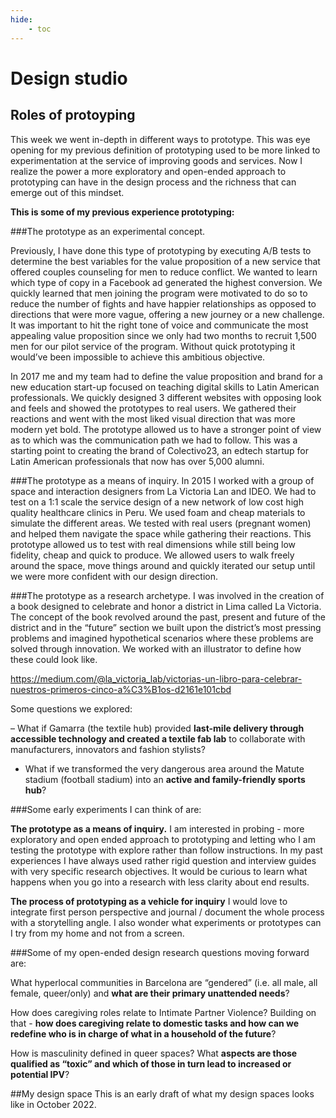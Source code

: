 ```yaml
---
hide:
    - toc
---
```


# Design studio

## Roles of protoyping

This week we went in-depth in different ways to prototype. This was eye opening for my previous definition of prototyping used to be more linked to experimentation at the service of improving goods and services. Now I realize the power a more exploratory and open-ended approach to prototyping can have in the design process and the richness that can emerge out of this mindset.

**This is some of my previous experience prototyping:**

###The prototype as an experimental concept.

Previously, I have done this type of prototyping by executing A/B tests to determine the best variables for the value proposition of a new service that offered couples counseling for men to reduce conflict. We wanted to learn which type of copy in a Facebook ad generated the highest conversion. We quickly learned that men joining the program were motivated to do so to reduce the number of fights and have happier relationships as opposed to directions that were more vague, offering a new journey or a new challenge. It was important to hit the right tone of voice and communicate the most appealing value proposition since we only had two months to recruit 1,500 men for our pilot service of the program. Without quick prototyping it would’ve been impossible to achieve this ambitious objective.

In 2017 me and my team had to define the value proposition and brand for a new education start-up focused on teaching digital skills to Latin American professionals. We quickly designed 3 different websites with opposing look and feels and showed the prototypes to real users. We gathered their reactions and went with the most liked visual direction that was more modern yet bold. The prototype allowed us to have a stronger point of view as to which was the communication path we had to follow. This was a starting point to creating the brand of Colectivo23, an edtech startup for Latin American professionals that now has over 5,000 alumni.

###The prototype as a means of inquiry.
In 2015  I worked with a group of space and interaction designers from La Victoria Lan and IDEO. We had to test on a 1:1 scale the service design of a new network of low cost high quality healthcare clinics in Peru. We used foam and cheap materials to simulate the different areas. We tested with real users (pregnant women) and helped them navigate the space while gathering their reactions. This prototype allowed us to test with real dimensions while still being low fidelity, cheap and quick to produce. We allowed users to walk freely around the space, move things around and quickly iterated our setup until we were more confident with our design direction.

###The prototype as a research archetype.
I was involved in the creation of a book designed to celebrate and honor a district in Lima called La Victoria. The concept of the book revolved around the past, present and future of the district and in the “future” section we built upon the district’s most pressing problems and imagined hypothetical scenarios where these problems are solved through innovation. We worked with an illustrator to define how these could look like.

https://medium.com/@la_victoria_lab/victorias-un-libro-para-celebrar-nuestros-primeros-cinco-a%C3%B1os-d2161e101cbd

Some questions we explored:

– What if Gamarra (the textile hub) provided **last-mile delivery through accessible technology and created a textile fab lab** to collaborate with manufacturers, innovators and fashion stylists?

- What if we transformed the very dangerous area around the Matute stadium (football stadium) into an **active and family-friendly sports hub**?  


###Some early experiments I can think of are:

**The prototype as a means of inquiry.**
I am interested in probing - more exploratory and open ended approach to prototyping and letting who I am testing the prototype with explore rather than follow instructions. In my past experiences I have always used rather rigid question and interview guides with very specific research objectives. It would be curious to learn what happens when you go into a research with less clarity about end results.

**The process of prototyping as a vehicle for inquiry**
I would love to integrate first person perspective and journal / document the whole process with a storytelling angle. I also wonder what experiments or prototypes can I try from my home and not from a screen.


###Some of my open-ended design research questions moving forward are:

What hyperlocal communities in Barcelona are “gendered” (i.e. all male, all female, queer/only) and **what are their primary unattended needs**?

How does caregiving roles relate to Intimate Partner Violence? Building on that - **how does caregiving relate to domestic tasks and how can we redefine who is in charge of what in a household of the future**?

How is masculinity defined in queer spaces? What **aspects are those qualified as “toxic” and which of those in turn lead to increased or potential IPV**?

##My design space
This is an early draft of what my design spaces looks like in October 2022.
